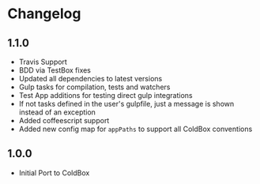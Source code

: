 # Changelog

## 1.1.0 
- Travis Support
- BDD via TestBox fixes
- Updated all dependencies to latest versions
- Gulp tasks for compilation, tests and watchers
- Test App additions for testing direct gulp integrations
- If not tasks defined in the user's gulpfile, just a message is shown instead of an exception
- Added coffeescript support
- Added new config map for `appPaths` to support all ColdBox conventions

## 1.0.0 
- Initial Port to ColdBox